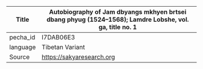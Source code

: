 |Title | Autobiography of Jam dbyangs mkhyen brtsei dbang phyug (1524–1568); Lamdre Lobshe, vol. ga, title no. 1 
| --- | --- 
|pecha_id | I7DAB06E3
|language | Tibetan Variant
|Source | https://sakyaresearch.org